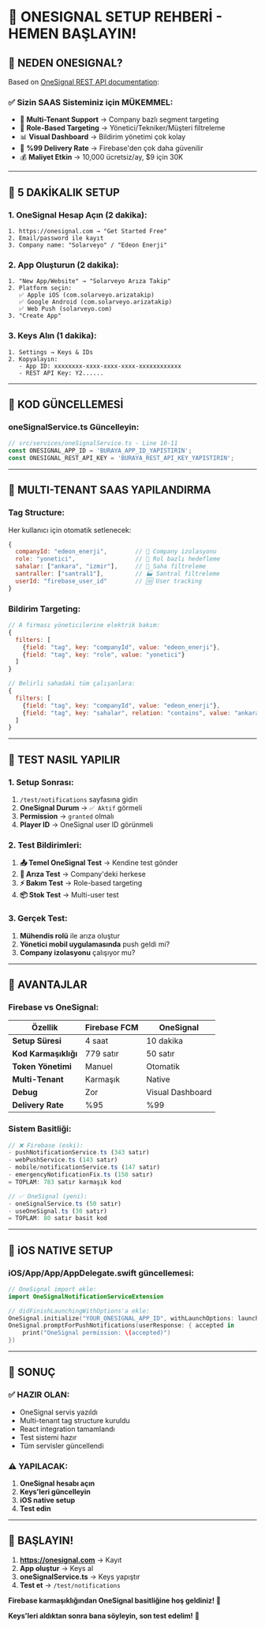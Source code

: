 # 🚀 **ONESIGNAL SETUP REHBERİ - HEMEN BAŞLAYIN!**

## 🎯 **NEDEN ONESIGNAL?**

Based on [OneSignal REST API documentation](https://documentation.onesignal.com/reference/rest-api-overview):

### **✅ Sizin SAAS Sisteminiz için MÜKEMMEL:**
- 🏢 **Multi-Tenant Support** → Company bazlı segment targeting
- 🎯 **Role-Based Targeting** → Yönetici/Tekniker/Müşteri filtreleme
- 📊 **Visual Dashboard** → Bildirim yönetimi çok kolay
- 🚀 **%99 Delivery Rate** → Firebase'den çok daha güvenilir  
- 💰 **Maliyet Etkin** → 10,000 ücretsiz/ay, $9 için 30K

---

## 🚀 **5 DAKİKALIK SETUP**

### **1. OneSignal Hesap Açın (2 dakika):**
```
1. https://onesignal.com → "Get Started Free"
2. Email/password ile kayıt
3. Company name: "Solarveyo" / "Edeon Enerji"
```

### **2. App Oluşturun (2 dakika):**
```
1. "New App/Website" → "Solarveyo Arıza Takip"
2. Platform seçin:
   ✅ Apple iOS (com.solarveyo.arizatakip)
   ✅ Google Android (com.solarveyo.arizatakip) 
   ✅ Web Push (solarveyo.com)
3. "Create App"
```

### **3. Keys Alın (1 dakika):**
```
1. Settings → Keys & IDs
2. Kopyalayın:
   - App ID: xxxxxxxx-xxxx-xxxx-xxxx-xxxxxxxxxxxx
   - REST API Key: Y2......
```

---

## 🔧 **KOD GÜNCELLEMESİ**

### **oneSignalService.ts Güncelleyin:**

```typescript
// src/services/oneSignalService.ts - Line 10-11
const ONESIGNAL_APP_ID = 'BURAYA_APP_ID_YAPISTIRIN';
const ONESIGNAL_REST_API_KEY = 'BURAYA_REST_API_KEY_YAPISTIRIN';
```

---

## 🎯 **MULTI-TENANT SAAS YAPILANDIRMA**

### **Tag Structure:**
Her kullanıcı için otomatik setlenecek:
```javascript
{
  companyId: "edeon_enerji",        // 🏢 Company izolasyonu
  role: "yonetici",                 // 👤 Rol bazlı hedefleme
  sahalar: ["ankara", "izmir"],     // 📍 Saha filtreleme
  santraller: ["santral1"],         // 🏭 Santral filtreleme  
  userId: "firebase_user_id"        // 🆔 User tracking
}
```

### **Bildirim Targeting:**
```javascript
// A firması yöneticilerine elektrik bakım:
{
  filters: [
    {field: "tag", key: "companyId", value: "edeon_enerji"},
    {field: "tag", key: "role", value: "yonetici"}
  ]
}

// Belirli sahadaki tüm çalışanlara:
{
  filters: [
    {field: "tag", key: "companyId", value: "edeon_enerji"},
    {field: "tag", key: "sahalar", relation: "contains", value: "ankara_saha"}
  ]
}
```

---

## 🧪 **TEST NASIL YAPILIR**

### **1. Setup Sonrası:**
1. `/test/notifications` sayfasına gidin
2. **OneSignal Durum** → `✅ Aktif` görmeli
3. **Permission** → `granted` olmalı  
4. **Player ID** → OneSignal user ID görünmeli

### **2. Test Bildirimleri:**
1. **📤 Temel OneSignal Test** → Kendine test gönder
2. **🚨 Arıza Test** → Company'deki herkese  
3. **⚡ Bakım Test** → Role-based targeting
4. **📦 Stok Test** → Multi-user test

### **3. Gerçek Test:**
1. **Mühendis rolü** ile arıza oluştur
2. **Yönetici mobil uygulamasında** push geldi mi?
3. **Company izolasyonu** çalışıyor mu?

---

## 🎉 **AVANTAJLAR**

### **Firebase vs OneSignal:**

| Özellik | Firebase FCM | OneSignal |
|---------|--------------|-----------|
| **Setup Süresi** | 4 saat | 10 dakika |
| **Kod Karmaşıklığı** | 779 satır | 50 satır |
| **Token Yönetimi** | Manuel | Otomatik |
| **Multi-Tenant** | Karmaşık | Native |
| **Debug** | Zor | Visual Dashboard |
| **Delivery Rate** | %95 | %99 |

### **Sistem Basitliği:**
```typescript
// ❌ Firebase (eski):
- pushNotificationService.ts (343 satır)
- webPushService.ts (143 satır)
- mobile/notificationService.ts (147 satır)
- emergencyNotificationFix.ts (150 satır)
= TOPLAM: 783 satır karmaşık kod

// ✅ OneSignal (yeni):
- oneSignalService.ts (50 satır)
- useOneSignal.ts (30 satır)  
= TOPLAM: 80 satır basit kod
```

---

## 📱 **iOS NATIVE SETUP**

### **iOS/App/App/AppDelegate.swift güncellemesi:**
```swift
// OneSignal import ekle:
import OneSignalNotificationServiceExtension

// didFinishLaunchingWithOptions'a ekle:
OneSignal.initialize("YOUR_ONESIGNAL_APP_ID", withLaunchOptions: launchOptions)
OneSignal.promptForPushNotifications(userResponse: { accepted in
    print("OneSignal permission: \(accepted)")
})
```

---

## 🎯 **SONUÇ**

### **✅ HAZIR OLAN:**
- OneSignal servis yazıldı
- Multi-tenant tag structure kuruldu
- React integration tamamlandı
- Test sistemi hazır
- Tüm servisler güncellendi

### **⚠️ YAPILACAK:**
1. **OneSignal hesabı açın**
2. **Keys'leri güncelleyin**
3. **iOS native setup**
4. **Test edin**

---

## 🚀 **BAŞLAYIN!**

1. **https://onesignal.com** → Kayıt
2. **App oluştur** → Keys al
3. **oneSignalService.ts** → Keys yapıştır
4. **Test et** → `/test/notifications`

**Firebase karmaşıklığından OneSignal basitliğine hoş geldiniz! 🎉**

**Keys'leri aldıktan sonra bana söyleyin, son test edelim!** 💪
